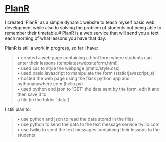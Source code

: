 # [PlanR](http://sol45.pythonanywhere.com/)



I created 'PlanR' as a simple dynamic website to teach myself basic web development
while also to solving the problem of students not being able to remember their timetable.#
PlanR is a web service that will send you a text each morning of what lessons you have 
that day. 

PlanR is still a work in progress, so far I have:

>• created a web page containing a html form where students can enter their lessons (templates/websiteform.html)  
>• used css to style the webpage (static/style.css)  
>• used basic javascript to manipulate the form (static/javascript.js)  
>• hosted the web page using the flask python app and pythonanywhere.com (hello.py)  
>• used python and json to 'GET' the data sent by the form, edit it and then save it to  
a file (in the folder 'data')    

I still plan to:
>• use python and json to read the data stored in the files  
>• use python to send the data to the text message service twilio.com   
>• use twilio to send the text messages containing their lessons to the students  

